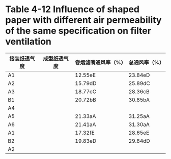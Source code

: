 # Table 4-12 Influence of shaped paper with different air permeability of the same specification on filter ventilation

|接装纸透气度|成型纸透气度|卷烟滤嘴通风率（%）|总通风率（%）|
|---|---|---|---|
|A1| |12.55eE|23.84eD|
|A2| |15.79dD|25.89dC|
|A3| |18.77cC|28.36cB|
|B1| |20.72bB|30.85bA|
|A4| | | |
|A5| |21.33aA|31.25aA|
|A6| |21.41aA|31.30aA|
|A1| |17.32fE|28.65eE|
|B2| |19.83eD|29.84dD|
|A2| | | |